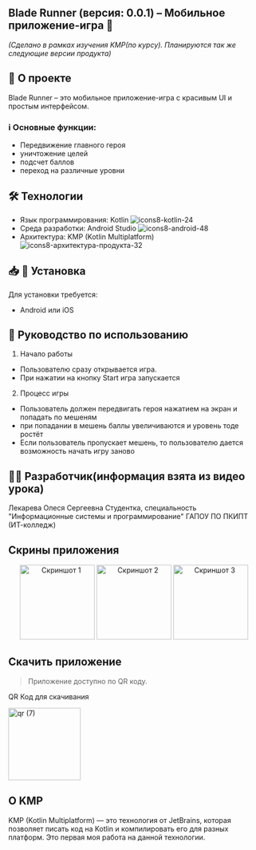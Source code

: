 ## Blade Runner (версия: 0.0.1) – Мобильное приложение-игра 📱
*(Сделано в рамках изучения KMP(по курсу). Планируются так же следующие версии продукта)*

## 📌 О проекте
Blade Runner – это мобильное приложение-игра с красивым UI и простым интерфейсом.

### ℹ️ Основные функции:
- Передвижение главного героя
- уничтожение целей
- подсчет баллов
- переход на различные уровни

## 🛠 Технологии
- Язык программирования: Kotlin ![icons8-kotlin-24](https://github.com/user-attachments/assets/dd22db24-423b-4bcd-ac42-55ab4442bf34)
- Среда разработки: Android Studio ![icons8-android-48](https://github.com/user-attachments/assets/3ed31c38-27b7-4a0f-a5a9-d355f250014a)
- Архитектура: KMP (Kotlin Multiplatform) ![icons8-архитектура-продукта-32](https://github.com/user-attachments/assets/a199d00b-f379-4408-8f30-b051c20f44fa)

## 📥 📲 Установка
Для установки требуется:
- Android или iOS

## 📄 Руководство по использованию
1. Начало работы
- Пользователю сразу открывается игра.
- При нажатии на кнопку Start игра запускается

2. Процесс игры
- Пользователь должен передвигать героя нажатием на экран и попадать по мешеням
- при попадании в мешень баллы увеличиваются и уровень тоде ростёт
- Если пользователь пропускает мешень, то пользователю дается возможность начать игру заново

## 👩‍💻 Разработчик(информация взята из видео урока)
Лекарева Олеся Сергеевна
Студентка, специальность "Информационные системы и программирование"
ГАПОУ ПО ПКИПТ (ИТ-колледж)

## Скрины приложения

<div align="center">
  <img src="https://github.com/user-attachments/assets/a0bcd906-e7df-4138-baa1-1dd45ee05ee3" width="150" alt="Скриншот 1"> 
  <img src="https://github.com/user-attachments/assets/ee472c96-35ad-4a63-a4a8-d3e4b804db15" width="150" alt="Скриншот 2">
  <img src="https://github.com/user-attachments/assets/09261597-7d17-49b0-86f8-12dbd6137335" width="150" alt="Скриншот 3">
</div>


## Скачить приложение
> Приложение доступно по QR коду.

QR Код для скачивания

<img width="145" height="145" alt="qr (7)" src="https://github.com/user-attachments/assets/ea24b8db-f4cf-4f2c-883d-2eea3e15ed64" />

## О KMP
KMP (Kotlin Multiplatform) — это технология от JetBrains, которая позволяет писать код на Kotlin и компилировать его для разных платформ.
Это первая моя работа на данной технологии.


